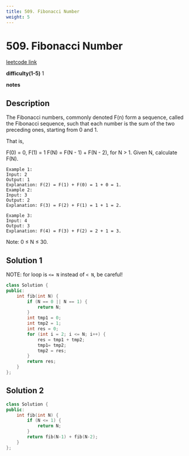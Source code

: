 ```yaml
---
title: 509. Fibonacci Number
weight: 5
---
```

# 509. Fibonacci Number
[leetcode link](https://leetcode.com/problems/fibonacci-number/)

**difficulty(1-5)** 
1

**notes**   


## Description
The Fibonacci numbers, commonly denoted F(n) form a sequence, called the Fibonacci sequence, such that each number is the sum of the two preceding ones, starting from 0 and 1. 

That is,

F(0) = 0,   F(1) = 1
F(N) = F(N - 1) + F(N - 2), for N > 1.
Given N, calculate F(N).
```
Example 1:
Input: 2
Output: 1
Explanation: F(2) = F(1) + F(0) = 1 + 0 = 1.
Example 2:
Input: 3
Output: 2
Explanation: F(3) = F(2) + F(1) = 1 + 1 = 2.

Example 3:
Input: 4
Output: 3
Explanation: F(4) = F(3) + F(2) = 2 + 1 = 3.
```

Note:
0 ≤ N ≤ 30.

## Solution 1 
NOTE: for loop is `<= N` instead of `< N`, be careful!
```c++
class Solution {
public:
    int fib(int N) {
        if (N == 0 || N == 1) {
            return N;
        }
        int tmp1 = 0;
        int tmp2 = 1;
        int res = 0;
        for (int i = 2; i <= N; i++) {
            res = tmp1 + tmp2;
            tmp1= tmp2;
            tmp2 = res;
        }
        return res;
    } 
};
```
## Solution 2 
```c++
class Solution {
public:
    int fib(int N) {
        if (N <= 1) {
            return N;
        }
        return fib(N-1) + fib(N-2);
    }
};
```